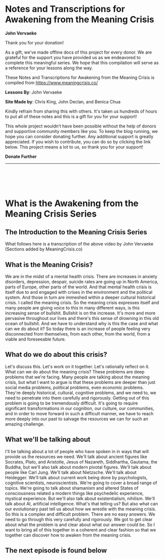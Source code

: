 # **Notes and Transcriptions for Awakening from the Meaning Crisis**

**John Vervaeke**


Thank you for your donation\!

As a gift, we’ve made offline docs of this project for every donor. We are grateful for the support you have provided us as we endeavored to complete this meaningful series. We hope that this compilation will serve as a reference for your lessons along the way.

These Notes and Transcriptions for Awakening from the Meaning Crisis is compiled from https://www.meaningcrisis.co/

**Lessons By**: John Vervaeke  

**Site Made by**: Chris King, John Declan, and Benica Chua

Kindly refrain from sharing this with others. It's taken us hundreds of hours to put all of these notes and this is a gift for you for your support\!

This whole project wouldn’t have been possible without the help of donors and supportive community members like you. To keep the blog running, we hope you can consider donating further. Any additional support is greatly appreciated. If you wish to contribute, you can do so by clicking the link below. This project means a lot to us, so thank you for your support\! 

**Donate Further**

************

#  

# What is the Awakening from the Meaning Crisis Series

## The Introduction to the Meaning Crisis Series

What follows here is a transcription of the above video by John Vervaeke \(Sections added by MeaningCrisis.co\)

## What is the Meaning Crisis?

We are in the midst of a mental health crisis. There are increases in anxiety disorders, depression, despair, suicide rates are going up in North America, parts of Europe, other parts of the world. And that mental health crisis is itself due to and engaged with crises in the environment and the political system. And those in turn are immeshed within a deeper cultural historical crisis. I called the meaning crisis. So the meaning crisis expresses itself and many people are giving voice to this in many different ways, is this increasing sense of bullshit. Bullshit is on the increase. It's more and more pervasive throughout our lives and there's this sense of drowning in this old ocean of bullshit. And we have to understand why is this the case and what can we do about it? So today there is an increase of people feeling very disconnected from themselves, from each other, from the world, from a viable and foreseeable future.

## What do we do about this crisis?

Let's discuss this. Let's work on it together. Let's rationally reflect on it. What can we do about the meaning crisis? These problems are deep problems that we're facing. Many people are talking about the meaning crisis, but what I want to argue is that these problems are deeper than just social media problems, political problems, even economic problems. They're deeply historical, cultural, cognitive problems, and we need to, we need to penetrate into them carefully and rigorously. Getting out of this problem is going to be tremendously difficult. It's going to require significant transformations in our cognition, our culture, our communities, and in order to move forward in such a difficult manner, we have to reach more deeply into our past to salvage the resources we can for such an amazing challenge.

## What we'll be talking about

I'll be talking about a lot of people who have spoken in in ways that will provide us the resources we need. We'll talk about ancient figures like Socrates, Plato, and Aristotle, Jesus of Nazareth, Siddhartha, Gautama, the Buddha, but we'll also talk about modern pivotal figures. We'll talk about people like Carl Jung. We'll talk about Nietzsche. We'll talk about Heidegger. We'll talk about current work being done by psychologists, cognitive scientists, neuroscientists. We're going to cover a broad range of topics. We're going to talk about shamanism and altered States of consciousness related a modern things like psychedelic experience, mystical experience. But we'll also talk about existentialism, nihilism. We'll talk about AI, artificial intelligence. What's that telling us? But also what can our evolutionary past tell us about how we wrestle with the meaning crisis. So this is a complex and difficult problem. There are no easy answers. We need to go through this very carefully and rigorously. We got to get clear about what the problem is and clear about what our answer could be. So I want to bring all of this together in a coherent and clear fashion so that we together can discover how to awaken from the meaning crisis.

## The next episode is found below